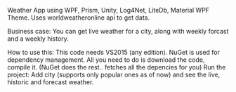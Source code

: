 Weather App using WPF, Prism, Unity, Log4Net, LiteDb, Material WPF Theme. Uses worldweatheronline api to get data.

Business case: You can get live weather for a city, along with weekly forcast and a weekly history.

How to use this: This code needs VS2015 (any edition). NuGet is used for dependency management. 
All you need to do is download the code, compile it. (NuGet does the rest.. fetches all the depencies for you)
Run the project: Add city (supports only popular ones as of now) and see the live, historic and forecast weather.
